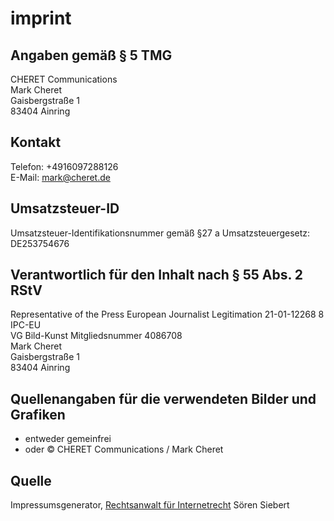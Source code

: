 # imprint


## Angaben gemäß § 5 TMG

CHERET Communications\
Mark Cheret\
Gaisbergstraße 1\
83404 Ainring

## Kontakt

Telefon: +4916097288126\
E-Mail: mark@cheret.de

## Umsatzsteuer-ID

Umsatzsteuer-Identifikationsnummer gemäß §27 a Umsatzsteuergesetz:\
DE253754676

## Verantwortlich für den Inhalt nach § 55 Abs. 2 RStV

Representative of the Press European Journalist Legitimation 21-01-12268 8 IPC-EU\
VG Bild-Kunst Mitgliedsnummer 4086708\
Mark Cheret\
Gaisbergstraße 1\
83404 Ainring

## Quellenangaben für die verwendeten Bilder und Grafiken

- entweder gemeinfrei
- oder © CHERET Communications / Mark Cheret

## Quelle

Impressumsgenerator, [Rechtsanwalt für Internetrecht](https://www.e-recht24.de) Sören Siebert


